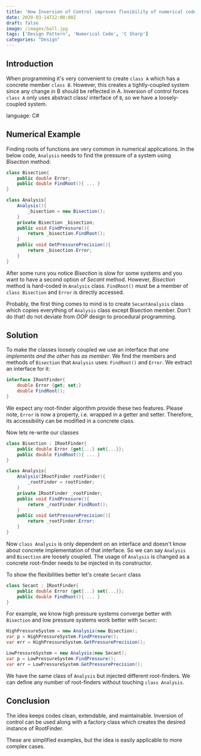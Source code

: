 ```yaml
---
title: 'How Inversion of Control improves flexibility of numerical codes?'
date: 2020-03-14T22:00:00Z
draft: false
image: /images/ball.jpg
tags: ['Design Pattern', 'Numerical Code', 'C Sharp']
categories: "Design"
---
```


## Introduction  

When programming it's very convenient to create `class A` which has a concrete member `class B`. However, this creates a tightly-coupled system since any change in B should be reflected in A. Inversion of control forces `class A` only uses abstract class/ interface of `B`, so we have a loosely-coupled system.

language: C#

## Numerical Example

Finding roots of functions are very common in numerical applications. In the below code, `Analysis` needs to find the pressure of a system using *Bisection* method:

```c#
class Bisection{
    public double Error;
    public double FindRoot(){ ... }
}

class Analysis{
    Analysis(){
        _bisection = new Bisection();
    }
    private Bisection _bisection;
    public void FindPressure(){
        return _bisection.FindRoot();
    }
    public void GetPressurePrecision(){
        return _bisection.Error;
    }
}
```

After some runs you notice *Bisection* is slow for some systems and you want to have a second option of *Secant* method. However, *Bisection* method is hard-coded in `Analysis` class. `FindRoot()` must be a member of `class Bisection` and `Error` is directly accessed.

 Probably, the first thing comes to mind is to create `SecantAnalysis` class which copies everything of `Analysis` class except Bisection member. Don't do that! do not deviate from *OOP* design to procedural programming.


## Solution

To make the classes loosely coupled we use an interface that *one implements and the other has as member*. We find the members and methods of `Bisection` that `Analysis` uses: `FindRoot()` and `Error`. We extract an interface for it:

```c#
interface IRootFinder{
    double Error {get; set;}
    double FindRoot();
}
```
We expect any root-finder algorithm provide these two features.  Please note, `Error` is now a property, i.e. wrapped in a getter and setter. Therefore, its accessibility can be modified in a concrete class.

Now lets re-write our classes

```c#
class Bisection : IRootFinder{
    public double Error {get{...} set{...}};
    public double FindRoot(){ ... }
}

class Analysis{
    Analysis(IRootFinder rootFinder){
        _rootFinder = rootFinder;
    }
    private IRootFinder _rootFinder;
    public void FindPressure(){
        return _rootFinder.FindRoot();
    }
    public void GetPressurePrecision(){
        return _rootFinder.Error;
    }
}
```

Now `class Analysis` is only dependent on an interface and doesn't know about concrete implementation of that interface. So we can say `Analysis` and `Bisection` are loosely coupled. The usage of `Analysis` is changed as a concrete root-finder needs to be injected in its constructor.

To show the flexibilities better let's create `Secant` class

```c#
class Secant : IRootFinder{
    public double Error {get{...} set{...}};
    public double FindRoot(){ ... }
}
```

For example, we know high pressure systems converge better with `Bisection` and low pressure systems work better with `Secant`:

```c#
HighPressureSystem = new Analysis(new Bisection);
var p = HighPressureSystem.FindPressure();
var err = HighPressureSystem.GetPressurePrecision();

LowPressureSystem = new Analysis(new Secant);
var p = LowPressureSystem.FindPressure();
var err = LowPressureSystem.GetPressurePrecision();
```

We have the same class of `Analysis` but injected different root-finders. We can define any number of root-finders without touching `class Analysis`.

## Conclusion

The idea keeps codes clean, extendable, and maintainable. Inversion of control can be used along with a factory class which creates the desired instance of RootFinder.

These are simplified examples, but the idea is easily applicable to more complex cases.
